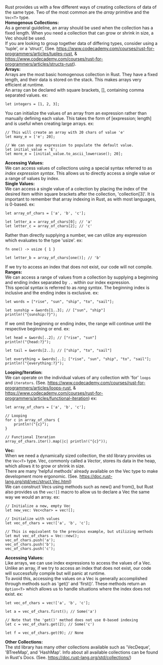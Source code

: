 Rust provides us with a few different ways of creating collections of data of the same type. Two of the most common are the _array_ primitive and the `Vec<T>` type.
\
**Homogenous Collections:**
\
As a general guideline, an array should be used when the collection has a fixed length. When you need a collection that can grow or shrink in size, a Vec should be used.
\
If you are looking to group together data of differing types, consider using a 'tuple', or a 'struct', (See. https://www.codecademy.com/courses/rust-for-programmers/articles/tuples-rust, & https://www.codecademy.com/courses/rust-for-programmers/articles/structs-rust).
\
**Arrays:**
\
Arrays are the most basic homogenous collection in Rust. They have a fixed length, and their data is stored on the stack. This makes arrays very efficient at runtime.
\
An array can be declared with square brackets, [], containing comma separated values.
	ex:

	let integers = [1, 2, 3];

You can initialize the values of an array from an expression rather than manually defining each value. This takes the form of [expression; length] and is useful when creating large arrays.
	ex:

	// This will create an array with 20 chars of value 'e'
	let many_e = ['e'; 20];

	// We can use any expression to populate the default value.
	let initial_value = 'E';
	let more_e = [initial_value.to_ascii_lowercase(); 20];

**Accessing Values:**
\
We can access values of collections using a special syntax referred to as _index expression syntax_. This allows us to directly access a single value or a range of values by index.
\
**Single Values:**
\
We can access a single value of a colection by placing the index of the desired item within square brackets after the collection, 'collection[3]'. It is important to remember that array indexing in Rust, as with most languages, is 0-based.
	ex:

	let array_of_chars = ['a', 'b', 'c'];

	let letter_a = array_of_chars[0]; // 'a'
	let letter_c = array_of_chars[2]; // 'c'

Rather than directly supplying a number, we can utilize any expression which evaluates to the type 'usize'.
	ex:

	fn one() -> usize { 1 }

	let letter_b = array_of_chars[one()]; // 'b'

If we try to access an index that does not exist, our code will not compile.
\
**Ranges:**
\
We can access a range of values from a collection by supplying a beginning and ending index separated by `..` within our index expression.
\
This special syntax is referred to as _rang syntax_. The beginning index is inclusive and the ending index is exclusive.
	ex:

	let words = ["rise", "sun", "ship", "to", "sail"];

	let sunship = &words[1..3]; // ["sun", "ship"]
	println!("{sunship:?}");

If we omit the beginning or ending index, the range will continue until the respective beginning or end.
	ex:

	let head = &words[..2]; // ["rise", "sun"]
	println!("{head:?}");

	let tail = &words[2..]; // ["ship", "to", "sail"]

	let everything = &words[..]; ["rise", "sun", "ship", "to", "sail"];
	println!("{everything:?}");

**Looping/Iteration:**
\
We can operate on the individual values of any collection with 'for' `loops` and `iterators`. (See. https://www.codecademy.com/courses/rust-for-programmers/articles/loops-rust, & https://www.codecademy.com/courses/rust-for-programmers/articles/functional-iteration)
	ex:

	let array_of_chars = ['a', 'b', 'c'];

	// Looping
	for c in array_of_chars {
		println!("{c}");
	}

	// Functional Iteration
	array_of_chars.iter().map(|c| println!("{c}"));

**Vec:**
\
When we need a dynamically sized collection, the std library provides us the `Vec<T>` type. Vec, commonly called a _Vector_, stores its data in the heap, which allows it to grow or shrink in size.
\
There are many 'helpful methods' already available on the Vec type to make development more ergonomic. (See. https://doc.rust-lang.org/std/vec/struct.Vec.html)
\
We can construct Vecs using methods such as new() and from(), but Rust also provides us the `vec![]` macro to allow us to declare a Vec the same way we would an array.
	ex:

	// Initialize a new, empty Vec
	let new_vec: Vec<char> = vec![];

	// Initialize with values
	let vec_of_chars = vec!['a', 'b', 'c'];

	// This is equivalent to the previous example, but utilizing methods
	let mut vec_of_chars = Vec::new();
	vec_of_chars.push('a');
	vec_of_chars.push('b');
	vec_of_chars.push('c');

**Accessing Values:**
\
Like arrays, we can use index expressions to access the values of a Vec. Unlike an array, if we try to access an index that does not exist, our code will successfully compile but will panic at runtime.
\
To avoid this, accessing the values on a Vec is generally accomplished through methods such as 'get()' and 'first()'. These methods return an `Option<T>` which allows us to handle situations where the index does not exist.
	ex:

	let vec_of_chars = vec!['a', 'b', 'c'];

	let a = vec_of_chars.first(); // Some('a')

	// Note that the 'get()' method does not use 0-based indexing
	let c = vec_of_chars.get(2); // Some('c')

	let f = vec_of_chars.get(9); // None

**Other Collections:**
\
The std library has many other collections available such as 'VecDeque', 'BTreeMap', and 'HashMap'. Info about all available collections can be found in Rust's Docs. (See. https://doc.rust-lang.org/std/collections/)
